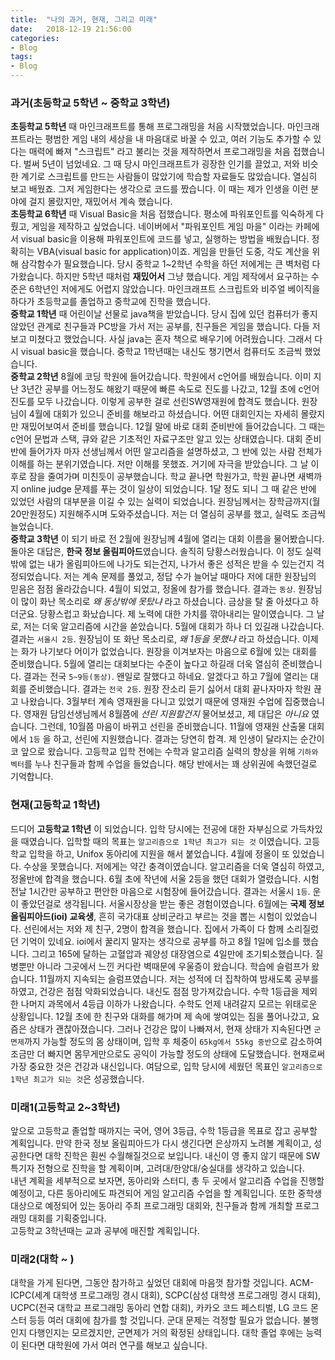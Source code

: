 ```yaml
---
title:  "나의 과거, 현재, 그리고 미래"
date:   2018-12-19 21:56:00
categories:
- Blog
tags:
- Blog
---
```


### 과거(초등학교 5학년 ~ 중학교 3학년)
<b>초등학교 5학년</b> 때 마인크래프트를 통해 프로그래밍을 처음 시작했었습니다. 마인크래프트라는 평범한 게임 내의 세상을 내 마음대로 바꿀 수 있고, 여러 기능도 추가할 수 있다는 매력에 빠져 "스크립트" 라고 불리는 것을 제작하면서 프로그래밍을 처음 접했습니다. 벌써 5년이 넘었네요. 그 때 당시 마인크래프트가 굉장한 인기를 끌었고, 저와 비슷한 계기로 스크립트를 만드는 사람들이 많았기에 학습할 자료들도 많았습니다. 열심히 보고 배웠죠. 그저 게임한다는 생각으로 코드를 짰습니다. 이 때는 제가 인생을 이런 분야에 걸지 몰랐지만, 재밌어서 계속 했습니다.<br>
<b>초등학교 6학년</b> 때 Visual Basic을 처음 접했습니다. 평소에 파워포인트를 익숙하게 다뤘고, 게임을 제작하고 싶었습니다. 네이버에서 "파워포인트 게임 마을" 이라는 카페에서 visual basic을 이용해 파워포인트에 코드를 넣고, 실행하는 방법을 배웠습니다. 정확히는 VBA(visual basic for application)이죠. 게임을 만들던 도중, 각도 계산을 위해 삼각함수가 필요했습니다. 당시 중학교 1~2학년 수학을 하던 저에게는 큰 벽처럼 다가왔습니다. 하지만 5학년 때처럼 <b>재밌어서</b> 그냥 했습니다. 게임 제작에서 요구하는 수준은 6학년인 저에게도 어렵지 않았습니다. 마인크래프트 스크립트와 비주얼 베이직을 하다가 초등학교를 졸업하고 중학교에 진학을 했습니다.<br>
<b>중학교 1학년</b> 때 어린이날 선물로 java책을 받았습니다. 당시 집에 있던 컴퓨터가 좋지 않았던 관계로 친구들과 PC방을 가서 저는 공부를, 친구들은 게임을 했습니다. 다들 저보고 미쳤다고 했었습니다. 사실 java는 혼자 책으로 배우기에 어려웠습니다. 그래서 다시 visual basic을 했습니다. 중학교 1학년때는 내신도 챙기면서 컴퓨터도 조금씩 했었습니다.<br>
<b>중학교 2학년</b> 8월에 코딩 학원에 들어갔습니다. 학원에서 c언어를 배웠습니다. 이미 지난 3년간 공부를 어느정도 해왔기 때문에 빠른 속도로 진도를 나갔고, 12월 초에 c언어 진도를 모두 나갔습니다. 이렇게 공부한 걸로 선린SW영재원에 합격도 했습니다. 원장님이 4월에 대회가 있으니 준비를 해보라고 하셨습니다. 어떤 대회인지는 자세히 몰랐지만 재밌어보여서 준비를 했습니다. 12월 말에 바로 대회 준비반에 들어갔습니다. 그 때는 c언어 문법과 스택, 큐와 같은 기초적인 자료구조만 알고 있는 상태였습니다. 대회 준비반에 들어가자 마자 선생님께서 어떤 알고리즘을 설명하셨고, 그 반에 있는 사람 전체가 이해를 하는 분위기였습니다. 저만 이해를 못했죠. 거기에 자극을 받았습니다. 그 날 이후로 잠을 줄여가며 미친듯이 공부했습니다. 학교 끝나면 학원가고, 학원 끝나면 새벽까지 online judge 문제를 푸는 것이 일상이 되었습니다. 1달 정도 되니 그 때 같은 반에 있었던 사람의 대부분을 이길 수 있는 실력이 되었습니다. 원장님께서는 장학금까지(월 20만원정도) 지원해주시며 도와주셨습니다. 저는 더 열심히 공부를 했고, 실력도 조금씩 늘었습니다.<br>
<b>중학교 3학년</b> 이 되기 바로 전 2월에 원장님께 4월에 열리는 대회 이름을 물어봤습니다. 돌아온 대답은, <b>한국 정보 올림피아드</b>였습니다. 솔직히 당황스러웠습니다. 이 정도 실력밖에 없는 내가 올림피아드에 나가도 되는건지, 나가서 좋은 성적은 받을 수 있는건지 걱정되었습니다. 저는 계속 문제를 풀었고, 정답 수가 늘어날 때마다 저에 대한 원장님의 믿음은 점점 올라갔습니다. 4월이 되었고, 정올에 참가를 했습니다. 결과는 `동상`. 원장님이 많이 화난 목소리로 <i>왜 동상밖에 못탔냐</i> 라고 하셨습니다. 금상을 탈 줄 아셨다고 하더군요. 당황스럽고 화났습니다. 제 노력에 대한 가치를 깎아내리는 말이였습니다. 그 날로, 저는 더욱 알고리즘에 시간을 쏟았습니다. 5월에 대회가 하나 더 있길래 나갔습니다. 결과는 `서울시 2등`. 원장님이 또 화난 목소리로, <i>왜 1등을 못했냐</i> 라고 하셨습니다. 이제는 화가 나기보다 어이가 없었습니다. 원장을 이겨보자는 마음으로 6월에 있는 대회를 준비했습니다. 5월에 열리는 대회보다는 수준이 높다고 하길래 더욱 열심히 준비했습니다. 결과는 전국 `5~9등(동상)`. 왠일로 잘했다고 하네요. 알겠다고 하고 7월에 열리는 대회를 준비했습니다. 결과는 `전국 2등`. 원장 잔소리 듣기 싫어서 대회 끝나자마자 학원 끊고 나왔습니다. 3월부터 계속 영재원을 다니고 있었기 때문에 영재원 수업에 집중했습니다. 영재원 담임선생님께서 8월쯤에 <i>선린 지원할건지</i> 물어보셨고, 제 대답은 <i>아니요</i> 였습니다. 그런데, 10월쯤 마음이 바뀌고 선린을 준비했습니다. 11월에 영재원 산출물 대회에서 `1등` 을 하고, 선린에 지원했습니다. 결과는 당연히 합격. 제 인생이 달라지는 순간이 코 앞으로 왔습니다. 고등학교 입학 전에는 수학과 알고리즘 실력의 향상을 위해 `기하와 벡터`를 누나 친구들과 함께 수업을 들었습니다. 해당 반에서는 꽤 상위권에 속했던걸로 기억합니다.

### 현재(고등학교 1학년)
드디어 <b>고등학교 1학년</b> 이 되었습니다. 입학 당시에는 전공에 대한 자부심으로 가득차있을 때였습니다. 입학할 때의 목표는 `알고리즘으로 1학년 최고가 되는 것` 이였습니다. 고등학교 입학을 하고, Unifox 동아리에 지원을 해서 붙었습니다. 4월에 정올이 또 있었습니다. 수상을 못했습니다. 저에게는 약간 충격이였습니다. 알고리즘을 더욱 열심히 하였고, 정올반에 합격을 했습니다. 6월 초에 작년에 서울 2등을 했던 대회가 열렸습니다. 시험 전날 1시간만 공부하고 편안한 마음으로 시험장에 들어갔습니다. 결과는 서울시 `1등`. 운이 좋았던걸로 생각됩니다. 서울시장상을 받는 좋은 경험이였습니다. 6월에는 <b>국제 정보 올림피아드(ioi) 교육생</b>, 흔히 국가대표 상비군라고 부르는 것을 뽑는 시험이 있었습니다. 선린에서는 저와 제 친구, 2명이 합격을 했습니다. 집에서 가족이 다 함께 소리질렀던 기억이 있네요. ioi에서 꿀리지 말자는 생각으로 공부를 하고 8월 1일에 입소를 했습니다. 그리고 165에 달하는 고혈압과 궤양성 대장염으로 4일만에 조기퇴소했습니다. 질병뿐만 아니라 그곳에서 느낀 커다란 벽때문에 우울증이 왔습니다. 학습에 슬럼프가 왔습니다. 11월까지 지속되는 슬럼프였습니다. 저는 성적에 더 집착하여 밤새도록 공부를 하였고, 건강은 점점 악화되었습니다. 내신도 점점 망가져갔습니다. 수학 1등급을 제외한 나머지 과목에서 4등급 이하가 나왔습니다. 수학도 언제 내려갈지 모르는 위태로운 상황입니다. 12월 초에 한 친구와 대화를 해가며 제 속에 쌓여있는 짐을 풀어나갔고, 요즘은 상태가 괜찮아졌습니다. 그러나 건강은 많이 나빠져서, 현재 상태가 지속된다면 `군 면제`까지 가능할 정도의 몸 상태이며, 입학 후 체중이 `65kg에서 55kg 중반`으로 감소하여 조금만 더 빠지면 몸무게만으로도 공익이 가능할 정도의 상태에 도달했습니다. 현재로써 가장 중요한 것은 건강과 내신입니다. 여담으로, 입학 당시에 세웠던 목표인 `알고리즘으로 1학년 최고가 되는 것`은 성공했습니다.

### 미래1(고등학교 2~3학년)
앞으로 고등학교 졸업할 때까지는 국어, 영어 3등급, 수학 1등급을 목표로 잡고 공부할 계획입니다. 만약 한국 정보 올림피아드가 다시 생긴다면 은상까지 노려볼 계획이고, 성공한다면 대학 진학은 훤씬 수월해질것으로 보입니다. 내신이 영 좋지 않기 때문에 SW 특기자 전형으로 진학을 할 계획이며, 고려대/한양대/숭실대를 생각하고 있습니다.<br>
내년 계획을 세부적으로 보자면, 동아리와 스터디, 총 두 곳에서 알고리즘 수업을 진행할 예정이고, 다른 동아리에도 파견되어 게임 알고리즘 수업을 할 계획입니다. 또한 중학생 대상으로 예정되어 있는 동아리 주최 프로그래밍 대회와, 친구들과 함께 개최할 프로그래밍 대회를 기획중입니다.<br>
고등학교 3학년때는 교과 공부에 매진할 계획입니다.

### 미래2(대학 ~ )
대학을 가게 된다면, 그동안 참가하고 싶었던 대회에 마음껏 참가할 것입니다. ACM-ICPC(세계 대학생 프로그래밍 경시 대회), SCPC(삼성 대학생 프로그래밍 경시 대회), UCPC(전국 대학교 프로그래밍 동아리 연합 대회), 카카오 코드 페스티벌, LG 코드 몬스터 등등 여러 대회에 참가를 할 것입니다. 군대 문제는 걱정할 필요가 없습니다. 불행인지 다행인지는 모르겠지만, 군면제가 거의 확정된 상태입니다. 대학 졸업 후에는 능력이 된다면 대학원에 가서 여러 연구를 해보고 싶습니다.
